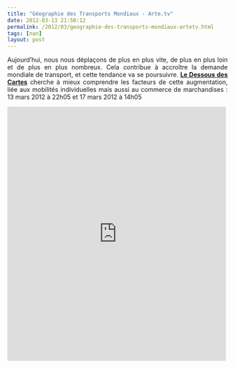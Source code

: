```yaml
---
title: "Géographie des Transports Mondiaux - Arte.tv"
date: 2012-03-13 21:58:12
permalink: /2012/03/geographie-des-transports-mondiaux-artetv.html
tags: [nan]
layout: post
---
```


<p style="text-align: justify;">Aujourd’hui, nous nous déplaçons de plus en plus vite, de plus en plus  loin et de plus en plus nombreux. Cela contribue à accroître la demande  mondiale de transport, et cette tendance va se poursuivre. <a href="http://ddc.arte.tv/emission/geographie-des-transports-mondiaux" target="_blank"><strong>Le Dessous  des Cartes</strong></a> cherche à mieux comprendre les facteurs de cette  augmentation, liée aux mobilités individuelles mais aussi au commerce de  marchandises : 13 mars 2012 à 22h05 et 17 mars 2012 à 14h05</p> <p><iframe frameborder="no" height="580" scrolling="no" src="http://ddc.arte.tv/cartes/162" width="500"></iframe></p>
